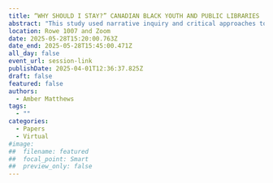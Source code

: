 ```yaml
---
title: “WHY SHOULD I STAY?” CANADIAN BLACK YOUTH AND PUBLIC LIBRARIES
abstract: "This study used narrative inquiry and critical approaches to race to explore Black youth perceptions of public libraries and community-based programs. The study was conducted in Ontario with youth aged 13 to 24 and parents of youth. Data was drawn from semi-structured interviews with youth and parents and an arts-based qualitative tool. Libraries were identified as safe and welcoming community spaces. However, youth feel poorly represented and seek youth programs with a race-conscious and inclusive approach. Core recommendations include equitable approaches to representation, strengthening relationships with partner organizations, and addressing performative approaches to inclusion."
location: Rowe 1007 and Zoom
date: 2025-05-28T15:20:00.763Z
date_end: 2025-05-28T15:45:00.471Z
all_day: false
event_url: session-link
publishDate: 2025-04-01T12:36:37.825Z
draft: false
featured: false
authors:
  - Amber Matthews
tags:
  - ""
categories:
  - Papers
  - Virtual
#image:
##  filename: featured
##  focal_point: Smart
##  preview_only: false
---
```

